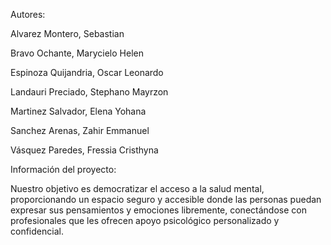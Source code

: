 Autores:

Alvarez Montero, Sebastian 

Bravo Ochante, Marycielo Helen 

Espinoza Quijandria, Oscar Leonardo 

Landauri Preciado, Stephano Mayrzon 

Martinez Salvador, Elena Yohana 

Sanchez Arenas, Zahir Emmanuel

Vásquez Paredes, Fressia Cristhyna

Información del proyecto:

Nuestro objetivo es democratizar el acceso a la salud mental, proporcionando un espacio seguro y accesible donde las personas puedan expresar sus pensamientos y emociones libremente, conectándose con profesionales que les ofrecen apoyo psicológico personalizado y confidencial.
